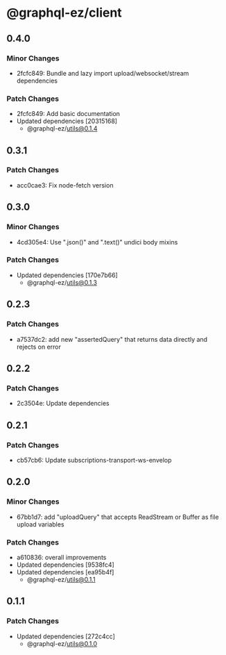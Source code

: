 # @graphql-ez/client

## 0.4.0

### Minor Changes

- 2fcfc849: Bundle and lazy import upload/websocket/stream dependencies

### Patch Changes

- 2fcfc849: Add basic documentation
- Updated dependencies [20315168]
  - @graphql-ez/utils@0.1.4

## 0.3.1

### Patch Changes

- acc0cae3: Fix node-fetch version

## 0.3.0

### Minor Changes

- 4cd305e4: Use ".json()" and ".text()" undici body mixins

### Patch Changes

- Updated dependencies [170e7b66]
  - @graphql-ez/utils@0.1.3

## 0.2.3

### Patch Changes

- a7537dc2: add new "assertedQuery" that returns data directly and rejects on error

## 0.2.2

### Patch Changes

- 2c3504e: Update dependencies

## 0.2.1

### Patch Changes

- cb57cb6: Update subscriptions-transport-ws-envelop

## 0.2.0

### Minor Changes

- 67bb1d7: add "uploadQuery" that accepts ReadStream or Buffer as file upload variables

### Patch Changes

- a610836: overall improvements
- Updated dependencies [9538fc4]
- Updated dependencies [ea95b4f]
  - @graphql-ez/utils@0.1.1

## 0.1.1

### Patch Changes

- Updated dependencies [272c4cc]
  - @graphql-ez/utils@0.1.0
